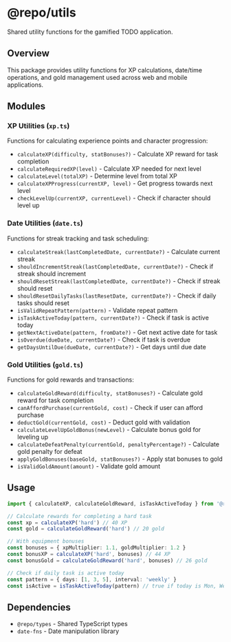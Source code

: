 # @repo/utils

Shared utility functions for the gamified TODO application.

## Overview

This package provides utility functions for XP calculations, date/time operations, and gold management used across web and mobile applications.

## Modules

### XP Utilities (`xp.ts`)

Functions for calculating experience points and character progression:

- `calculateXP(difficulty, statBonuses?)` - Calculate XP reward for task completion
- `calculateRequiredXP(level)` - Calculate XP needed for next level
- `calculateLevel(totalXP)` - Determine level from total XP
- `calculateXPProgress(currentXP, level)` - Get progress towards next level
- `checkLevelUp(currentXP, currentLevel)` - Check if character should level up

### Date Utilities (`date.ts`)

Functions for streak tracking and task scheduling:

- `calculateStreak(lastCompletedDate, currentDate?)` - Calculate current streak
- `shouldIncrementStreak(lastCompletedDate, currentDate?)` - Check if streak should increment
- `shouldResetStreak(lastCompletedDate, currentDate?)` - Check if streak should reset
- `shouldResetDailyTasks(lastResetDate, currentDate?)` - Check if daily tasks should reset
- `isValidRepeatPattern(pattern)` - Validate repeat pattern
- `isTaskActiveToday(pattern, currentDate?)` - Check if task is active today
- `getNextActiveDate(pattern, fromDate?)` - Get next active date for task
- `isOverdue(dueDate, currentDate?)` - Check if task is overdue
- `getDaysUntilDue(dueDate, currentDate?)` - Get days until due date

### Gold Utilities (`gold.ts`)

Functions for gold rewards and transactions:

- `calculateGoldReward(difficulty, statBonuses?)` - Calculate gold reward for task completion
- `canAffordPurchase(currentGold, cost)` - Check if user can afford purchase
- `deductGold(currentGold, cost)` - Deduct gold with validation
- `calculateLevelUpGoldBonus(newLevel)` - Calculate bonus gold for leveling up
- `calculateDefeatPenalty(currentGold, penaltyPercentage?)` - Calculate gold penalty for defeat
- `applyGoldBonuses(baseGold, statBonuses?)` - Apply stat bonuses to gold
- `isValidGoldAmount(amount)` - Validate gold amount

## Usage

```typescript
import { calculateXP, calculateGoldReward, isTaskActiveToday } from '@repo/utils'

// Calculate rewards for completing a hard task
const xp = calculateXP('hard') // 40 XP
const gold = calculateGoldReward('hard') // 20 gold

// With equipment bonuses
const bonuses = { xpMultiplier: 1.1, goldMultiplier: 1.2 }
const bonusXP = calculateXP('hard', bonuses) // 44 XP
const bonusGold = calculateGoldReward('hard', bonuses) // 26 gold

// Check if daily task is active today
const pattern = { days: [1, 3, 5], interval: 'weekly' }
const isActive = isTaskActiveToday(pattern) // true if today is Mon, Wed, or Fri
```

## Dependencies

- `@repo/types` - Shared TypeScript types
- `date-fns` - Date manipulation library
